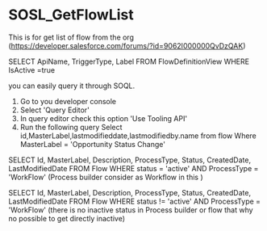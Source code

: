 # SOSL_GetFlowList
This is for get list of flow from the org 
(https://developer.salesforce.com/forums/?id=9062I000000QvDzQAK) 

SELECT ApiName, TriggerType, Label FROM FlowDefinitionView WHERE IsActive =true 

you can easily query it through SOQL.
1. Go to you developer console 
2. Select 'Query Editor'
3. In query editor check this option 'Use Tooling API'
4. Run the following query
Select id,MasterLabel,lastmodifieddate,lastmodifiedby.name from flow Where MasterLabel = 'Opportunity Status Change'


SELECT Id, MasterLabel, Description, ProcessType, Status, CreatedDate, LastModifiedDate FROM Flow WHERE status = 'active' AND ProcessType = 'WorkFlow' (Process builder consider as Workflow in this ) 



SELECT Id, MasterLabel, Description, ProcessType, Status, CreatedDate, LastModifiedDate FROM Flow WHERE status != 'active' AND ProcessType = 'WorkFlow' (there is no inactive status in Process builder or flow that why no possible to get directly inactive)
